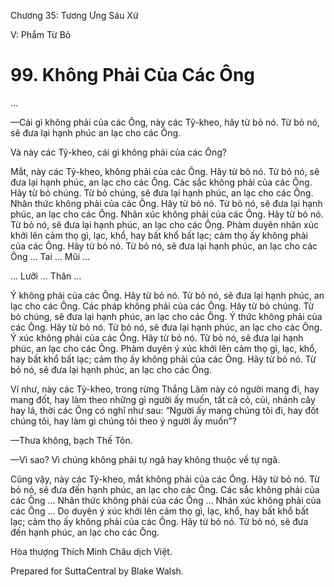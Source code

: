  

Chương 35: Tương Ưng Sáu Xứ

V: Phẩm Từ Bỏ

# 99\. Không Phải Của Các Ông

…

—Cái gì không phải của các Ông, này các Tỷ-kheo, hãy từ bỏ nó. Từ bỏ nó, sẽ đưa lại hạnh phúc an lạc cho các Ông.

Và này các Tỷ-kheo, cái gì không phải của các Ông?

Mắt, này các Tỷ-kheo, không phải của các Ông. Hãy từ bỏ nó. Từ bỏ nó, sẽ đưa lại hạnh phúc, an lạc cho các Ông. Các sắc không phải của các Ông. Hãy từ bỏ chúng. Từ bỏ chúng, sẽ đưa lại hạnh phúc, an lạc cho các Ông. Nhãn thức không phải của các Ông. Hãy từ bỏ nó. Từ bỏ nó, sẽ đưa lại hạnh phúc, an lạc cho các Ông. Nhãn xúc không phải của các Ông. Hãy từ bỏ nó. Từ bỏ nó, sẽ đưa lại hạnh phúc, an lạc cho các Ông. Phàm duyên nhãn xúc khởi lên cảm thọ gì, lạc, khổ, hay bất khổ bất lạc; cảm thọ ấy không phải của các Ông. Hãy từ bỏ nó. Từ bỏ nó, sẽ đưa lại hạnh phúc, an lạc cho các Ông … Tai … Mũi …

… Lưỡi … Thân …

Ý không phải của các Ông. Hãy từ bỏ nó. Từ bỏ nó, sẽ đưa lại hạnh phúc, an lạc cho các Ông. Các pháp không phải của các Ông. Hãy từ bỏ chúng. Từ bỏ chúng, sẽ đưa lại hạnh phúc, an lạc cho các Ông. Ý thức không phải của các Ông. Hãy từ bỏ nó. Từ bỏ nó, sẽ đưa lại hạnh phúc, an lạc cho các Ông. Ý xúc không phải của các Ông. Hãy từ bỏ nó. Từ bỏ nó, sẽ đưa lại hạnh phúc, an lạc cho các Ông. Phàm duyên ý xúc khởi lên cảm thọ gì, lạc, khổ, hay bất khổ bất lạc; cảm thọ ấy không phải của các Ông. Hãy từ bỏ nó. Từ bỏ nó, sẽ đưa lại hạnh phúc, an lạc cho các Ông.

Ví như, này các Tỷ-kheo, trong rừng Thắng Lâm này có người mang đi, hay mang đốt, hay làm theo những gì người ấy muốn, tất cả cỏ, củi, nhánh cây hay lá, thời các Ông có nghĩ như sau: “Người ấy mang chúng tôi đi, hay đốt chúng tôi, hay làm gì chúng tôi theo ý người ấy muốn”?

—Thưa không, bạch Thế Tôn.

—Vì sao? Vì chúng không phải tự ngã hay không thuộc về tự ngã.

Cũng vậy, này các Tỷ-kheo, mắt không phải của các Ông. Hãy từ bỏ nó. Từ bỏ nó, sẽ đưa đến hạnh phúc, an lạc cho các Ông. Các sắc không phải của các Ông … Nhãn thức không phải của các Ông … Nhãn xúc không phải của các Ông … Do duyên ý xúc khởi lên cảm thọ gì, lạc, khổ, hay bất khổ bất lạc; cảm thọ ấy không phải của các Ông. Hãy từ bỏ nó. Từ bỏ nó, sẽ đưa đến hạnh phúc, an lạc cho các Ông.

Hòa thượng Thích Minh Châu dịch Việt.

Prepared for SuttaCentral by Blake Walsh.